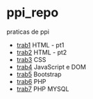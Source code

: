# ppi_repo
praticas de ppi

* [trab1](https://github.com/leowbk77/ppi_repo/tree/main/trab1) HTML - pt1
* [trab2](https://github.com/leowbk77/ppi_repo/tree/main/trab2) HTML - pt2
* [trab3](https://github.com/leowbk77/ppi_repo/tree/main/trab3) CSS
* [trab4](https://github.com/leowbk77/ppi_repo/tree/main/trab4) JavaScript e DOM
* [trab5](https://github.com/leowbk77/ppi_repo/tree/main/trab5) Bootstrap
* [trab6](https://github.com/leowbk77/ppi_repo/tree/main/trab6) PHP
* [trab7](https://github.com/leowbk77/ppi_repo/tree/main/trab7) PHP MYSQL

